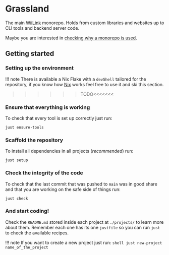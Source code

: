 <!-- WARNING: MACHINE GENERATED FILE, DO NOT EDIT!!! -->
<!-- To generate this file run `just generate-indices` at `/projects/documentation/` in the monorepo -->

# Grassland

The main [WiiLink](https://wiilink.ca) monorepo. Holds from custom libraries and websites up to CLI tools and backend server code.

Maybe you are interested in [checking why a monorepo is used](monorepo.md).

## Getting started
### Setting up the environment

!!! note
    There is available a Nix Flake with a `devShell` tailored for the repository, if you know how [Nix](https://nixos.org/) works feel free to use it and ski this section.

>>>>>>TODO<<<<<<<

### Ensure that everything is working
To check that every tool is set up correctly just run:
```shell
just ensure-tools
```

### Scaffold the repository
To install all dependencies in all projects (_recommended_) run:
```shell
just setup
```

### Check the integrity of the code
To check that the last commit that was pushed to `main` was in good share and that you are working on the safe side of things run:
```shell
just check
```

### And start coding!
Check the `README.md` stored inside each project at `./projects/` to learn more about them. Remember each one has its one `justfile` so you can run `just` to check the available recipes.

!!! note
    If you want to create a new project just run:
    ```shell
    just new-project name_of_the_project
    ```